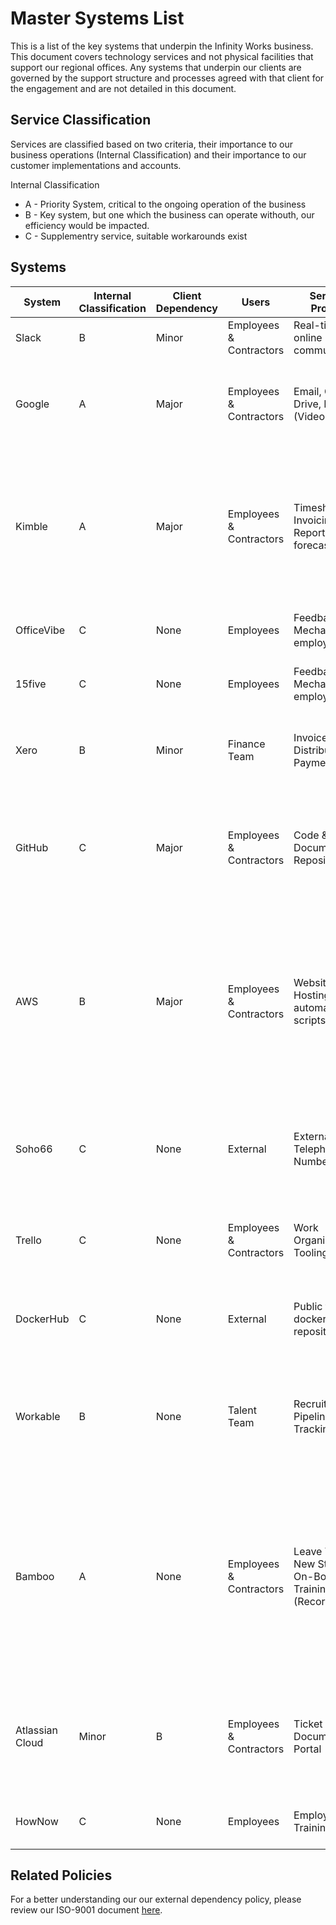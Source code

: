 # Master Systems List

This is a list of the key systems that underpin the Infinity Works business. This document covers technology services and not physical facilities that support our regional offices. Any systems that underpin our clients are governed by the support structure and processes agreed with that client for the engagement and are not detailed in this document.

## Service Classification

Services are classified based on two criteria, their importance to our business operations (Internal Classification) and their importance to our customer implementations and accounts.

Internal Classification

- A - Priority System, critical to the ongoing operation of the business
- B - Key system, but one which the business can operate withouth, our efficiency would be impacted.
- C - Supplementry service, suitable workarounds exist

## Systems

System | Internal Classification | Client Dependency | Users | Service's Provided | Workaround | Support |
-----------|-------------------------|-------------------|------------------|---------|-------|---------|
Slack | B | Minor | Employees & Contractors| Real-time online communications | Fallback to email & Video chat | [link](https://slack.com/intl/en-gb/) |
Google | A | Major | Employees & Contractors| Email, Google Drive, Meet (Video chat) | Slack can provide comparable functionality that would be suitable as a workaround | [link](https://support.google.com/) |
Kimble | A | Major | Employees & Contractors| Timesheets, Invoicing, Reporting, forecasting | Fallback to manual data entry, account leads would provide data to finance. Information would then be back-dated into Kimble when service resumes. |[link](https://www.kimbleapps.com/support/) | | |
OfficeVibe | C | None | Employees| Feedback Mechanism for employees | Feedback can be submitted through slack, email or video | [link](https://officevibe.com/support) |
15five | C | None | Employees | Feedback Mechanism for employees | Feedback can be submitted through slack, email or video | [link](https://www.15five.com/)|
Xero | B | Minor |Finance Team | Invoice Distribution & Payment | Invoices could be manually exported from Kimble and sent to customers | [link](https://central.xero.com/s/article/Get-help-from-Xero-Support#Web) |
GitHub | C | Major |Employees & Contractors | Code & Documentation Repository | Key content is available if required on employees laptops, thanks to this being a distributed version control system | [link](www.github.com) |
AWS | B | Major |Employees & Contractors | Website Hosting, Various automated scripts | We can update our public DNS and put together a 'sorry' page should AWS suffer issues. For the automated scripts, all are implemented to save time and can be manually executed | [link](www.aws.com) |
Soho66 | C | None |External | External Telephone Number | Email, twitter & LinkedIn provide suitable workarounds. Service not heavily relied upon. | [link](https://soho66.co.uk/) |
Trello | C | None |Employees & Contractors | Work Organisation Tooling | GitHub provides a comparable feature we sometimes make use of | [link](www.trello.com) |
DockerHub | C | None | External| Public facing docker image repository | Provision isn't key to our offerings, downtime wouldn't impact us | [link](https://hub.docker.com/) |
Workable | B | None | Talent Team | Recruitment Pipeline & Tracking | Contacts details are regularly exported, fallback to offline communication with the candidate | [link](www.workable.com) |
Bamboo | A | None |Employees & Contractors | Leave Tracking, New Starter On-Boarding, Training (Recording) | Training would be retrospectively updated, New starters would be contacted by our HR team to be progressed. Leave would be agreed manually with account leads and retrospectively updated | [link](www.bamboohr.com) |
Atlassian Cloud | Minor | B | Employees & Contractors | Ticket Tracking, Documentation Portal | Tickets would be logged manually through Slack, documents could be recovered from backup if required | [link](www.atlassian.com) |
HowNow | C | None |Employees | Employee Training Portal | Training would be placed on-hold until available | [link](www.hownow.com) |

## Related Policies

For a better understanding our our external dependency policy, please review our ISO-9001 document [here](ISO-9001/ExternalDependencyPolicy/README.md).
